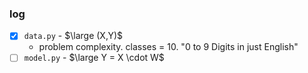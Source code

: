 
### log
- [x] `data.py` - $\large (X,Y)$
    - problem complexity. classes = 10. "0 to 9 Digits in just English"
- [ ] `model.py` - $\large Y = X \cdot W$